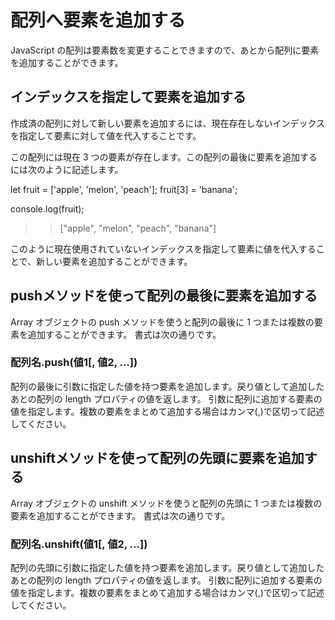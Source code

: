 # 配列へ要素を追加する
JavaScript の配列は要素数を変更することできますので、あとから配列に要素を追加することができます。

## インデックスを指定して要素を追加する
作成済の配列に対して新しい要素を追加するには、現在存在しないインデックスを指定して要素に対して値を代入することです。

この配列には現在 3 つの要素が存在します。この配列の最後に要素を追加するには次のように記述します。

 let fruit = ['apple', 'melon', 'peach'];
 fruit[3] = 'banana';
 
 console.log(fruit);
 >> ["apple", "melon", "peach", "banana"]

このように現在使用されていないインデックスを指定して要素に値を代入することで、新しい要素を追加することができます。

## pushメソッドを使って配列の最後に要素を追加する
Array オブジェクトの push メソッドを使うと配列の最後に 1 つまたは複数の要素を追加することができます。
書式は次の通りです。

### 配列名.push(値1[, 値2, ...])

配列の最後に引数に指定した値を持つ要素を追加します。戻り値として追加したあとの配列の length プロパティの値を返します。
引数に配列に追加する要素の値を指定します。複数の要素をまとめて追加する場合はカンマ(,)で区切って記述してください。

## unshiftメソッドを使って配列の先頭に要素を追加する
Array オブジェクトの unshift メソッドを使うと配列の先頭に 1 つまたは複数の要素を追加することができます。
書式は次の通りです。

### 配列名.unshift(値1[, 値2, ...])

配列の先頭に引数に指定した値を持つ要素を追加します。戻り値として追加したあとの配列の length プロパティの値を返します。
引数に配列に追加する要素の値を指定します。複数の要素をまとめて追加する場合はカンマ(,)で区切って記述してください。

